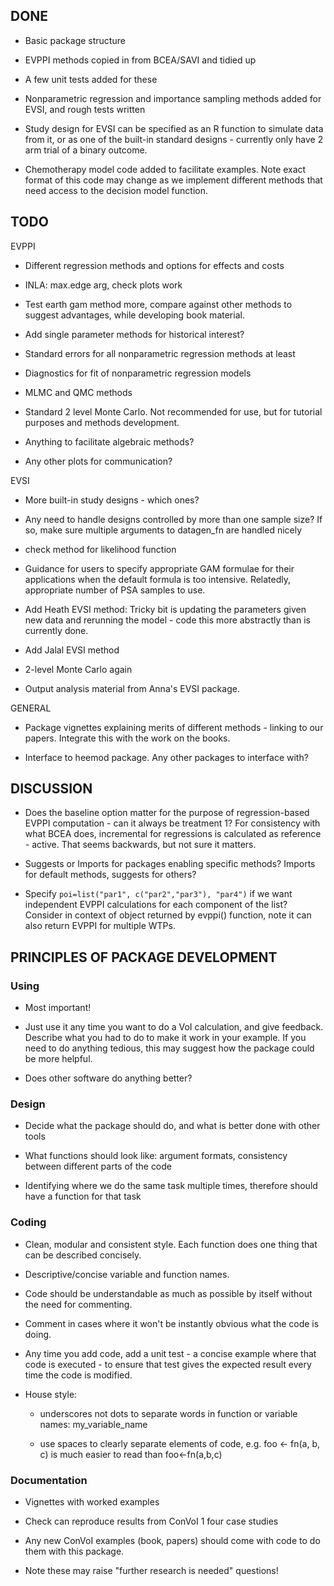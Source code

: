 ## DONE

* Basic package structure

* EVPPI methods copied in from BCEA/SAVI and tidied up

* A few unit tests added for these 

* Nonparametric regression and importance sampling methods added for EVSI, and rough tests written

* Study design for EVSI can be specified as an R function to simulate data from it, or as one of the built-in standard designs - currently only have 2 arm trial of a binary outcome. 

* Chemotherapy model code added to facilitate examples. Note exact format of this code may change as we implement different methods that need access to the decision model function. 


## TODO

EVPPI

* Different regression methods and options for effects and costs

* INLA: max.edge arg, check plots work

* Test earth gam method more, compare against other methods to suggest advantages, while developing book material. 

* Add single parameter methods for historical interest? 

* Standard errors for all nonparametric regression methods at least 

* Diagnostics for fit of nonparametric regression models 

* MLMC and QMC methods

* Standard 2 level Monte Carlo.  Not recommended for use, but for tutorial purposes and methods development.

* Anything to facilitate algebraic methods?

* Any other plots for communication?


EVSI

* More built-in study designs - which ones? 

* Any need to handle designs controlled by more than one sample size?  If so, make sure multiple arguments to datagen_fn are handled nicely

* check method for likelihood function 

* Guidance for users to specify appropriate GAM formulae for their applications when the default formula is too intensive.  Relatedly, appropriate number of PSA samples to use. 

* Add Heath EVSI method: Tricky bit is updating the parameters given new data and rerunning the model - code this more abstractly than is currently done.

* Add Jalal EVSI method

* 2-level Monte Carlo again

* Output analysis material from Anna's EVSI package.


GENERAL

* Package vignettes explaining merits of different methods - linking to our papers.  Integrate this with the work on the books. 

* Interface to heemod package.  Any other packages to interface with?


## DISCUSSION 

* Does the baseline option matter for the purpose of regression-based EVPPI computation - can it always be treatment 1?   For consistency with what BCEA does, incremental for regressions is calculated as reference - active.  That seems backwards, but not sure it matters.

* Suggests or Imports for packages enabling specific methods?   Imports for default methods, suggests for others? 

* Specify `poi=list("par1", c("par2","par3"), "par4")` if we want independent EVPPI calculations for each component of the list?  Consider in context of object returned by evppi() function, note it can also return EVPPI for multiple WTPs. 


## PRINCIPLES OF PACKAGE DEVELOPMENT


### Using

* Most important!

* Just use it any time you want to do a VoI calculation, and give feedback.
Describe what you had to do to make it work in your example.  If you need to do anything tedious, this may suggest how the package could be more helpful.

* Does other software do anything better?


### Design

* Decide what the package should do, and what is better done with other tools

* What functions should look like: argument formats, consistency between different parts of the code

* Identifying where we do the same task multiple times, therefore should have a function for that task


### Coding 

* Clean, modular and consistent style.  Each function does one thing that can be described concisely.

* Descriptive/concise variable and function names.

* Code should be understandable as much as possible by itself without the need for commenting.

* Comment in cases where it won't be instantly obvious what the code is doing. 

* Any time you add code, add a unit test - a concise example where that code is executed - to ensure that test gives the expected result every time the code is modified. 

* House style: 

	- underscores not dots to separate words in function or variable names:  my_variable_name

	- use spaces to clearly separate elements of code, e.g. 
       foo <- fn(a, b, c)  is much easier to read than  foo<-fn(a,b,c) 



### Documentation 

* Vignettes with worked examples

* Check can reproduce results from ConVoI 1 four case studies

* Any new ConVoI examples (book, papers) should come with code to do them with this package. 

* Note these may raise "further research is needed" questions!
